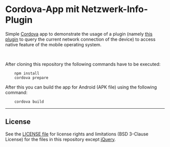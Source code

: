 # Cordova-App mit Netzwerk-Info-Plugin

Simple [Cordova](https://cordova.apache.org/) app to demonstrate the usage of 
a plugin (namely [this plugin](https://www.npmjs.com/package/cordova-plugin-network-information) to query the current network connection of the device) to access native feature of the mobile operating system.

<br>

After cloning this repository the following commands have to be executed:

````
    npm install
    cordova prepare
````    

After this you can build the app for Android (APK file) using the following command:

````
    cordova build
````

----
## License

See the [LICENSE file](LICENSE.md) for license rights and limitations (BSD 3-Clause License)
for the files in this repository except [jQuery](https://jquery.org/license/).
